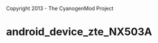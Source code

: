 Copyright 2013 - The CyanogenMod Project

android_device_zte_NX503A
================================

